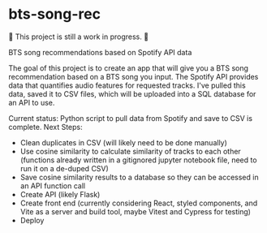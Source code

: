 # bts-song-rec

:construction: This project is still a work in progress. :construction:

BTS song recommendations based on Spotify API data

The goal of this project is to create an app that will give you a BTS song recommendation based on a BTS song you input.
The Spotify API provides data that quantifies audio features for requested tracks. I've pulled this data, saved it to CSV files, which will be uploaded into a SQL database for an API to use. 

Current status: Python script to pull data from Spotify and save to CSV is complete.
Next Steps:
- Clean duplicates in CSV (will likely need to be done manually)
- Use cosine similarity to calculate similarity of tracks to each other (functions already written in a gitignored jupyter notebook file, need to run it on a de-duped CSV)
- Save cosine similarity results to a database so they can be accessed in an API function call
- Create API (likely Flask)
- Create front end (currently considering React, styled components, and Vite as a server and build tool, maybe Vitest and Cypress for testing)
- Deploy 
